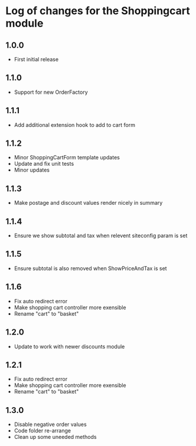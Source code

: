 # Log of changes for the Shoppingcart module

## 1.0.0

* First initial release

## 1.1.0

* Support for new OrderFactory


## 1.1.1

* Add additional extension hook to add to cart form

## 1.1.2

* Minor ShoppingCartForm template updates
* Update and fix unit tests
* Minor updates

## 1.1.3

* Make postage and discount values render nicely in summary

## 1.1.4

* Ensure we show subtotal and tax when relevent siteconfig param is set

## 1.1.5

* Ensure subtotal is also removed when ShowPriceAndTax is set

## 1.1.6

* Fix auto redirect error
* Make shopping cart controller more exensible
* Rename "cart" to "basket"

## 1.2.0

* Update to work with newer discounts module

## 1.2.1

* Fix auto redirect error
* Make shopping cart controller more exensible
* Rename "cart" to "basket"

## 1.3.0

* Disable negative order values
* Code folder re-arrange
* Clean up some uneeded methods